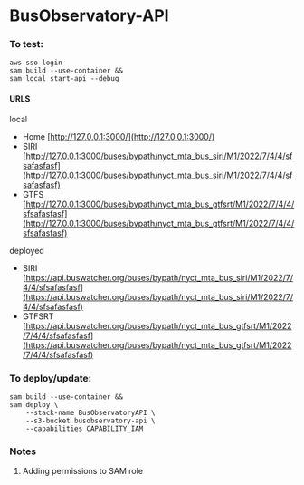 # BusObservatory-API

### To test:
```
aws sso login
sam build --use-container && 
sam local start-api --debug
```

#### URLS
local
- Home [http://127.0.0.1:3000/](http://127.0.0.1:3000/)
- SIRI [http://127.0.0.1:3000/buses/bypath/nyct_mta_bus_siri/M1/2022/7/4/4/sfsafasfasf](http://127.0.0.1:3000/buses/bypath/nyct_mta_bus_siri/M1/2022/7/4/4/sfsafasfasf)
- GTFS [http://127.0.0.1:3000/buses/bypath/nyct_mta_bus_gtfsrt/M1/2022/7/4/4/sfsafasfasf](http://127.0.0.1:3000/buses/bypath/nyct_mta_bus_gtfsrt/M1/2022/7/4/4/sfsafasfasf)

deployed 
- SIRI [https://api.buswatcher.org/buses/bypath/nyct_mta_bus_siri/M1/2022/7/4/4/sfsafasfasf](https://api.buswatcher.org/buses/bypath/nyct_mta_bus_siri/M1/2022/7/4/4/sfsafasfasf)
- GTFSRT [https://api.buswatcher.org/buses/bypath/nyct_mta_bus_gtfsrt/M1/2022/7/4/4/sfsafasfasf](https://api.buswatcher.org/buses/bypath/nyct_mta_bus_gtfsrt/M1/2022/7/4/4/sfsafasfasf)


### To deploy/update:

```
sam build --use-container &&
sam deploy \
    --stack-name BusObservatoryAPI \
    --s3-bucket busobservatory-api \
    --capabilities CAPABILITY_IAM
```

### Notes

1. Adding permissions to SAM role 
